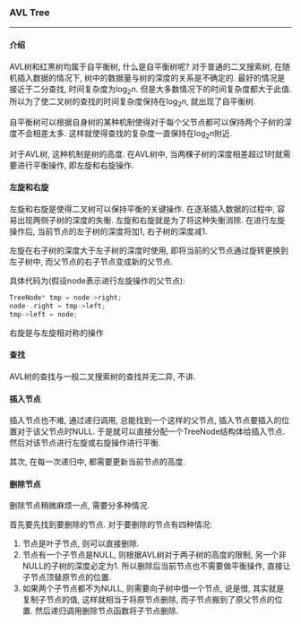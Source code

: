 ### **AVL Tree**

---

#### **介绍**

AVL树和红黑树均属于自平衡树, 什么是自平衡树呢? 对于普通的二叉搜索树, 在随机插入数据的情况下, 树中的数据量与树的深度的关系是不确定的. 最好的情况是接近于二分查找, 时间复杂度为$\log_2n$. 但是大多数情况下的时间复杂度都大于此值. 所以为了使二叉树的查找的时间复杂度保持在$\log_2n$,  就出现了自平衡树.

自平衡树可以根据自身树的某种机制使得对于每个父节点都可以保持两个子树的深度不会相差太多. 这样就使得查找的复杂度一直保持在$\log_2n$附近.

对于AVL树, 这种机制是树的高度. 在AVL树中, 当两棵子树的深度相差超过1时就需要进行平衡操作, 即左旋和右旋操作. 

#### **左旋和右旋**

左旋和右旋是使得二叉树可以保持平衡的关键操作. 在逐渐插入数据的过程中, 容易出现两侧子树的深度的失衡. 左旋和右旋就是为了将这种失衡消除. 在进行左旋操作后, 当前节点的左子树的深度将加1, 右子树的深度减1.

左旋在右子树的深度大于左子树的深度时使用, 即将当前的父节点通过旋转更换到左子树中, 而父节点的右子节点变成新的父节点. 

具体代码为(假设node表示进行左旋操作的父节点):

```c
TreeNode* tmp = node->right;
node-.right = tmp->left;
tmp->left = node;
```

右旋是与左旋相对称的操作

#### **查找**

AVL树的查找与一般二叉搜索树的查找并无二异, 不讲.

#### **插入节点**

插入节点也不难, 通过递归调用, 总能找到一个这样的父节点, 插入节点要插入的位置对于该父节点时NULL. 于是就可以直接分配一个TreeNode结构体给插入节点.然后对该节点进行左旋或右旋操作进行平衡. 

其次, 在每一次递归中, 都需要更新当前节点的高度.

#### **删除节点**

删除节点稍微麻烦一点, 需要分多种情况.

首先要先找到要删除的节点. 对于要删除的节点有四种情况:

1. 节点是叶子节点, 则可以直接删除.
2. 节点有一个子节点是NULL, 则根据AVL树对于两子树的高度的限制, 另一个非NULL的子树的深度必定为1. 所以删除后当前节点也不需要做平衡操作, 直接让子节点顶替原节点的位置.
3. 如果两个子节点都不为NULL, 则需要向子树中借一个节点, 说是借, 其实就是复制子节点的值, 这样就相当于将原节点删除, 而子节点搬到了原父节点的位置. 然后递归调用删除节点函数将子节点删除.